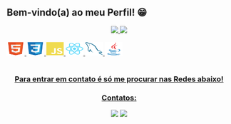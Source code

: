 # 
## Bem-vindo(a) ao meu Perfil! 😁
 <div style="display: inline_block" align="center">
   <a href="https://github.com/Danielvis14">
   <img height="180em" src="https://github-readme-stats.vercel.app/api?username=Danielvis14&show_icons=true&theme=tokyonight&include_all_commits=true&count_private=true"/>
   <img height="180em" src="https://github-readme-stats.vercel.app/api/top-langs/?username=Danielvis14&layout=compact&langs_count=6&theme=tokyonight"/>

</div>
<div style="display: inline_block"><br>
  <img alt="Daniel-HTML" height="30" width="40" src="https://raw.githubusercontent.com/devicons/devicon/master/icons/html5/html5-original.svg">
  <img alt="Daniel-CSS" height="30" width="40" src="https://raw.githubusercontent.com/devicons/devicon/master/icons/css3/css3-original.svg"> 
  <img alt="Daniel-Js" height="30" width="40" src="https://raw.githubusercontent.com/devicons/devicon/master/icons/javascript/javascript-plain.svg">
  <img alt="Daniel-React" height="30" width="40" src="https://raw.githubusercontent.com/devicons/devicon/master/icons/react/react-original.svg">
  <img alt="Daniel-React" height="30" width="40" src="https://raw.githubusercontent.com/devicons/devicon/master/icons/mysql/mysql-original.svg">
  <img alt="Daniel-React" height="30" width="40" src="https://raw.githubusercontent.com/devicons/devicon/master/icons/java/java-original.svg">
</div>
 
 <br>
 <div style="display: inline_block" align="center">
 
  ### Para entrar em contato é só me procurar nas Redes abaixo! 
 
</div> 
  
<div align="center"> 
  <h3>Contatos:</h3>
  <a href="https://www.linkedin.com/in/daniel-de-oliveira-9b3710158/" target="_blank"><img src="https://img.shields.io/badge/-LinkedIn-%230077B5?style=for-the-badge&logo=linkedin&logoColor=white" target="_blank"></a>
  <a href = "mailto:danieldejesusoliveira2018@gmail.com"><img src="https://img.shields.io/badge/Gmail-D14836?style=for-the-badge&logo=gmail&logoColor=white" target="_blank"></a>
</div>
 

</div>
